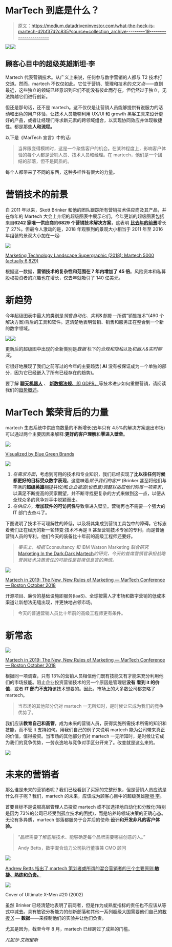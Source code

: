 # MarTech 到底是什么？

> 原文：<https://medium.datadriveninvestor.com/what-the-heck-is-martech-d2bf37d2c835?source=collection_archive---------19----------------------->

[![](img/b4afdc8a51edf44d4f224c4ab6b7a78c.png)](http://www.track.datadriveninvestor.com/1126A)![](img/ffd5d280cedf53223ed904e008421f36.png)

## 顾客心目中的超级英雄斯坦·李

Martech 代表营销技术。从广义上来说，任何参与数字营销的人都与 T2 技术打交道。然而，martech 不仅仅如此。它位于营销、管理和技术的*交叉点*——直到最近，这些独立的领域已经意识到它们不能没有彼此而存在，但仍然过于独立，无法跨越它们进行创新。

但还是那句话，还不是 martech。这不仅仅是让营销人员能够提供有说服力的活动和出色的用户体验，让技术人员能够利用 UX/UI 和 growth 黑客工具来设计更好的产品，或者让经理们寻求新元素的跨领域组合，以实现协同效应并体现敏捷性。都是那些**人和流程。**

以下是《MarTech 宣言》中的话:

> 当界限变得模糊时，这是一个聚焦客户的机会。在某种程度上，影响客户体验的每个人都是营销人员、技术人员和经理。在 martech，他们是一个团结的部落，但不是同质的。

每个人都带来了不同的东西，这种多样性有很大的力量。

# **营销技术的前景**

自 2011 年以来，Skott Brinker 和他的团队跟踪所有营销技术供应商及其产品，并在每年的 Martech 大会上介绍的超级图表中展示它们。今年更新的超级图表包括来自**6242 家唯一供应商**的**6829 个营销技术解决方案**，这表明 [**比去年的前景**](https://chiefmartec.com/2018/04/marketing-technology-landscape-supergraphic-2018/)增长了 27%。但最令人激动的是，2018 年观察到的景观大小相当于 2011 年至 2016 年组装的景观大小加在一起:

![](img/3a73d05c233a038ceaa6971a6477fdcc.png)

[Marketing Technology Landscape Supergraphic (2018): Martech 5000 (actually 6,829)](https://chiefmartec.com/2018/04/marketing-technology-landscape-supergraphic-2018/)

根据这一数据，**营销技术的复杂性和范围在 7 年内增加了 45 倍**。风险资本和私募股权投资者的兴趣也在增长，仅去年就吸引了 140 亿美元。

# **新趋势**

今年超级图表中最大的类别是*销售自动化、实现&智能* —所谓“销售技术”(490 个解决方案)背后的工具和软件。这清楚地表明营销、销售和服务正在整合到一个新的数字领域。

![](img/5875aeeda96e28083e875164583f1081.png)![](img/b806c7e3fa776c72706eab8a3a5ed24d.png)

更新后的超级图中出现的全新类别是*数据* 栏下的*合规和隐私*以及*机器人&实时聊天*。

它很好地展现了我们之前写过的今年的主要趋势( **AI** 没有被保证成为一个单独的部分，因为它已经嵌入了所有已经存在的趋势)。

要了解 [**聊天机器人**](https://medium.com/@portagency/martech-trends-2018-part-ii-ar-vr-voice-search-and-chatbots-5321477ab07f) 、 [**新数据法规**、即 GDPR、](https://medium.com/@portagency/martech-trends-2018-how-blockchain-and-ai-will-change-marketing-forever-fcbd44ef73e4?fbclid=IwAR26YZHU113TFhKq5vhoT9qVMC7MkkXRfZaY_-7Ox14tQCd-8KCij1KtFzw)等技术进步如何重塑营销，请阅读我们的[趋势概述](https://medium.com/@portagency/martech-trends-2018-part-ii-ar-vr-voice-search-and-chatbots-5321477ab07f)。

# **MarTech 繁荣背后的力量**

martech 生态系统中供应商数量的不断增长(去年只有 4.5%的解决方案退出市场)可以通过两个主要因素来解释:**更好的客户理解**和**零进入壁垒**。

![](img/9cf54c8528e0865776a450e67f52a8f6.png)

[Visualized by Blue Green Brands](https://chiefmartec.com/2018/04/marketing-technology-landscape-supergraphic-2018/)

![](img/2f8c1bfaa73a750c994cb812d838ff7e.png)

1.  *在需求方面*，考虑到可用的技术和专业知识，我们已经实现了**比以往任何时候都更好的目标受众数字表现**。这意味着*赋予我们的客户* (Brinker 甚至将他们与丰满的**超级英雄**相提并论)和*企业被迫(也愿意)调整以适应他们的每一项需求*，以满足不断提高的买家期望，并不断寻找更复杂的方式来做到这一点，以便从全球众多的竞争对手中脱颖而出。
2.  *在供应方*，**增加软件的可访问性**导致零进入壁垒。营销再也不需要一个强大的 IT 部门去奋斗了。

下图说明了技术不可理解性的降低，以及将其集成到营销工具包中的障碍。它标志着我们正在经历的新一轮转变:技术不再是 It 甚至营销技术专家的专利，而是普通营销人员的专利，他们今天的装备比十年前的高级工程师还要好。

> *事实上，根据* Econsultancy *和* IBM Watson Marketing *联合研究*[Marketing In the Dark:Dark Martech](http://minterdial.com/wp-content/uploads/2018/03/Econsultancy-Marketing-in-the-Dark_Dark-Martech.pdf)*的研究，今天的首席营销官承担战略营销技术决策责任的可能性是首席信息官的两倍。*

![](img/fe845ce1f8b169951a5370a004598576.png)

[Martech in 2019: The New, New Rules of Marketing — MarTech Conference — Boston October 2018](https://www.youtube.com/watch?v=Ve0csVQGkto&t=1336s)

开源项目、廉价的基础设施即服务(IaaS)、全球按需人才市场和数字营销的低成本渠道让新想法无缝出现，并更快地占领市场。

> 今天的普通营销人员比十年前的高级工程师更有条件。

# **新常态**

![](img/cd1edc754ec5a74d9a1d35a5f09ca0fa.png)

[Martech in 2019: The New, New Rules of Marketing — MarTech Conference — Boston October 2018](https://www.youtube.com/watch?v=Ve0csVQGkto&t=1336s)

根据同一项调查，只有 13%的营销人员相信他们既有技能又有才能来充分利用他们的市场技能。阻止企业投资营销技术的另一个原因是管理层**没有** **看到 it 的价值**，或者 **IT 部门不支持**该技术想要的。因此，市场上的大多数公司都忽略了 martech。

> 当市场的其他部分仍对 martech 一无所知时，是时候让它成为我们的竞争优势了。

我们应该**教育自己和高管**，成为未来的营销人员，获得实施所需技术所需的知识和技能，而不管 It 支持如何。用我们自己的例子来说明 martech 能为公司带来真正的价值，值得投资。当市场的其他部分仍对 martech 一无所知时，是时候让它成为我们的竞争优势，一劳永逸地与竞争对手区分开来了。改变就是这么来的。

![](img/01ed578ddaadb02dfa1205f849819d54.png)

# **未来的营销者**

那么谁是未来的营销者呢？我们已经看到了买家的完整形象，但是营销人员应该是什么样子呢？我们，martech 的未来，应该成为顾客心目中的超级英雄[斯坦·李](https://en.wikipedia.org/wiki/Stan_Lee)。

首要目标不是说服高层管理人员投资 martech 或不加选择地自动化和分散化(特别是因为 73%的公司已经受到孤立技术的困扰)，而是培养跨领域决策的正确心态。无论有多异质，martech 部落都服务于合并后的使命:**设计和开发非凡的客户体验。**

> “品牌需要了解底层技术、能够确定每个品牌需要哪些创意的人。”
> 
> Andy Betts，数字混合动力公司执行董事兼 CMO 顾问

![](img/c08d2a8845aeba61be9a9c2453e2cb40.png)

[Andrew Betts 指出了 martech 策划者或所谓的混合营销者的三个主要原则:**敏捷、熟练和负责。**](https://martechtoday.com/becoming-martech-mastermind-agility-proficiency-accountability-203301)

![](img/ecf54b31cc43b6899ed43e51b72f847f.png)

Cover of Ultimate X-Men #20 (2002)

虽然 Brinker 已经清楚地表明了前两者，但是作为成熟度指标的责任也不应该从等式中减去。具有敏锐分析能力的创新部落和其他一系列超级大国需要他们自己的[教授 X](https://en.wikipedia.org/wiki/Professor_X) — **数据**——来控制他们的实验并让他们负责。

尤其是因为，截至今年 8 月，martech 已经跨过了成熟的门槛。

*凡妮莎·艾姆里斯*